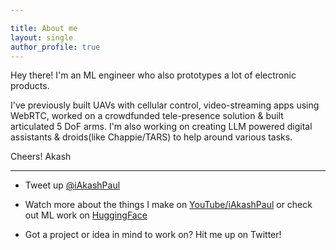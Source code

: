 ```yaml
---

title: About me
layout: single
author_profile: true
---
```

Hey there! I'm an ML engineer who also prototypes a lot of electronic products.

I've previously built UAVs with cellular control, video-streaming apps using WebRTC, worked on a crowdfunded tele-presence solution & built articulated 5 DoF arms. I'm also working on creating LLM powered digital assistants & droids(like Chappie/TARS) to help around various tasks.

Cheers!
Akash

---

- Tweet up [@iAkashPaul](https://twitter.com/iakashpaul) 

- Watch more about the things I make on [YouTube/iAkashPaul](https://www.youtube.com/@iAkashPaul) or check out ML work on [HuggingFace](https://huggingface.co/iAkashPaul)

- Got a project or idea in mind to work on? Hit me up on Twitter!

